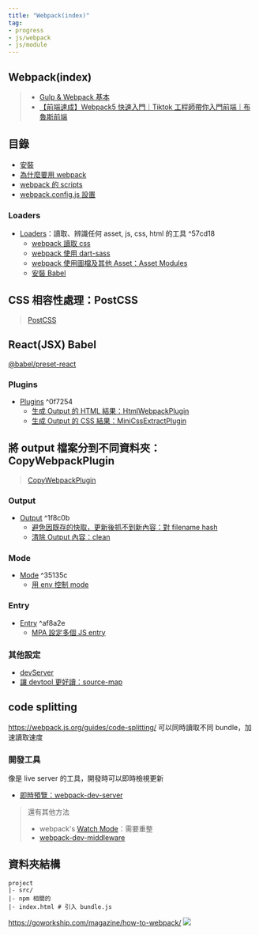 ```yaml
---
title: "Webpack(index)"
tag: 
- progress
- js/webpack
- js/module
---
```

## Webpack(index)
>- [Gulp & Webpack 基本](https://qiita.com/annaaida/items/f2c372000e8358ea8d8f)
>- [【前端速成】Webpack5 快速入門｜Tiktok 工程師帶你入門前端｜布魯斯前端](https://youtu.be/uP6KTupfyIw)

## 目錄
- [安裝](不算前端也不算後端/JavaScript/Webpack/詳細/安裝.md)
- [為什麼要用 webpack](為什麼要用%20webpack.md)
- [webpack 的 scripts](webpack%20的%20scripts.md)
- [webpack.config.js 設置](webpack.config.js%20設置.md)

### Loaders
- [Loaders](Loaders.md)：讀取、辨識任何 asset, js, css, html 的工具 ^57cd18
	- [webpack 讀取 css](webpack%20讀取%20css.md)
	- [webpack 使用 dart-sass](webpack%20使用%20dart-sass.md)
	- [webpack 使用圖檔及其他 Asset：Asset Modules](webpack%20使用圖檔及其他%20Asset：Asset%20Modules.md)
	- [安裝 Babel](安裝%20Babel.md)

## CSS 相容性處理：PostCSS
>[PostCSS](https://postcss.org/)


## React(JSX) Babel
[@babel/preset-react](https://babeljs.io/docs/en/babel-preset-react#docsNav)

### Plugins
- [Plugins](Plugins.md) ^0f7254
	- [生成 Output 的 HTML 結果：HtmlWebpackPlugin](生成%20Output%20的%20HTML%20結果：HtmlWebpackPlugin.md)
	- [生成 Output 的 CSS 結果：MiniCssExtractPlugin](生成%20Output%20的%20CSS%20結果：MiniCssExtractPlugin.md)

## 將 output 檔案分到不同資料夾：CopyWebpackPlugin
>[CopyWebpackPlugin](https://webpack.js.org/plugins/copy-webpack-plugin/#root)

### Output
- [Output](Output.md) ^1f8c0b
	- [避免因既存的快取，更新後抓不到新內容：對 filename hash](避免因既存的快取，更新後抓不到新內容：對%20filename%20hash.md)
	- [清除 Output 內容：clean](清除%20Output%20內容：clean.md)

### Mode
- [Mode](Mode.md) ^35135c
	- [用 env 控制 mode](用%20env%20控制%20mode.md)

### Entry
- [Entry](Entry.md) ^af8a2e
	- [MPA 設定多個 JS entry](MPA%20設定多個%20JS%20entry.md)
### 其他設定
- [devServer](devServer.md)
- [讓 devtool 更好讀：source-map](讓%20devtool%20更好讀：source-map.md)
## code splitting 
https://webpack.js.org/guides/code-splitting/
可以同時讀取不同 bundle，加速讀取速度

### 開發工具
像是 live server 的工具，開發時可以即時檢視更新
- [即時預覽：webpack-dev-server](即時預覽：webpack-dev-server.md)

> 還有其他方法
>- webpack's [Watch Mode](https://webpack.js.org/configuration/watch/#watch)：需要重整
>- [webpack-dev-middleware](https://github.com/webpack/webpack-dev-middleware)





## 資料夾結構
```shell
project
|- src/
|- npm 相關的
|- index.html # 引入 bundle.js
```






https://goworkship.com/magazine/how-to-webpack/
![](https://i0.wp.com/goworkship.com/magazine/app/uploads/2018/09/before-2.png?resize=840%2C473&ssl=1)

